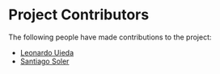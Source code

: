# Project Contributors

The following people have made contributions to the project:

* [Leonardo Uieda](http://www.leouieda.com/)
* [Santiago Soler](https://santis19.github.io/)
